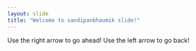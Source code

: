 ```yaml
---
layout: slide
title: "Welcome to sandipanbhaumik slide!"
---
```

Use the right arrow to go ahead!
Use the left arrow to go back!